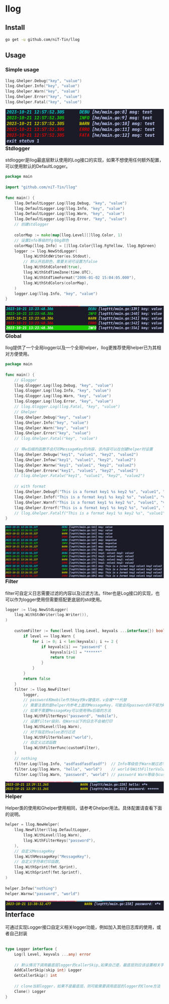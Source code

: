 # llog

## Install

```bash
go get -u github.com/niT-Tin/llog
```
## Usage

### Simple usage

```go
llog.Ghelper.Debug("key", "value")
llog.Ghelper.Info("key", "value")
llog.Ghelper.Warn("key", "value")
llog.Ghelper.Error("key", "value")
llog.Ghelper.Fatal("key", "value")
```
<img src="./pics/simple.png" align='left'/>

### Stdlogger

stdlogger是llog最底层默认使用的Log接口的实现，如果不想使用任何额外配置，可以使用默认的DefaultLogger。

```go
package main

import "github.com/niT-Tin/llog"

func main() {
    llog.DefaultLogger.Log(llog.Debug, "key", "value")
    llog.DefaultLogger.Log(llog.Info, "key", "value")
    llog.DefaultLogger.Log(llog.Warn, "key", "value")
    llog.DefaultLogger.Log(llog.Error, "key", "value")
    // 创建stdlogger

	colorMap := make(map[llog.Level][]llog.Color, 1)
    // 设置Info等级的fg与bg颜色
	colorMap[llog.Info] = []llog.Color{llog.FgYellow, llog.BgGreen}
	logger := llog.NewStdLogger(
		llog.WithStdWriter(os.Stdout),
        // 默认开启颜色，需要关闭可设置为false
		llog.WithStdColored(true),
		llog.WithStdTimeZone(time.UTC),
		llog.WithStdTimeFormat("2006-01-02 15:04:05.000"),
		llog.WithStdColors(colorMap),
	)
	logger.Log(llog.Info, "key", "value")
}

```
<img src="./pics/default.png" align='left'/>

### Global

llog提供了一个全局logger以及一个全局helper，llog更推荐使用helper已为其相对方便使用。

```go
package main

func main() {
    // Glogger
	llog.Glogger.Log(llog.Debug, "key", "value")
	llog.Glogger.Log(llog.Info, "key", "value")
	llog.Glogger.Log(llog.Warn, "key", "value")
	llog.Glogger.Log(llog.Error, "key", "value")
	// llog.Glogger.Log(llog.Fatal, "key", "value")
    // Ghelper
	llog.Ghelper.Debug("key", "value")
	llog.Ghelper.Info("key", "value")
	llog.Ghelper.Warn("key", "value")
	llog.Ghelper.Error("key", "value")
	// llog.Ghelper.Fatal("key", "value")

    // 带w后缀的函数不会打印MessageKey的内容，该内容可以在创建helper时设置
	llog.Ghelper.Debugw("key1", "value1", "key2", "value2")
	llog.Ghelper.Infow("key1", "value1", "key2", "value2")
	llog.Ghelper.Warnw("key1", "value1", "key2", "value2")
	llog.Ghelper.Errorw("key1", "value1", "key2", "value2")
	// llog.Ghelper.Fatalw("key1", "value1", "key2", "value2")

    // with format
	llog.Ghelper.Debugf("This is a format key1 %s key2 %s", "value1", "value2")
	llog.Ghelper.Infof("This is a format key1 %s key2 %s", "value1", "value2")
	llog.Ghelper.Warnf("This is a format key1 %s key2 %s", "value1", "value2")
	llog.Ghelper.Errorf("This is a format key1 %s key2 %s", "value1", "value2")
	// llog.Ghelper.Fatalf("This is a format key1 %s key2 %s", "value1", "value2")
}

```

<img src="./pics/ghelper.png" align='left'/>

### Filter

filter可自定义日志需要过滤的内容以及过滤方法。filter也是Log接口的实现，也可以作为logger使用但需要搭配更底层的std使用。

```go
logger := llog.NewStdLogger(
	llog.WithStdWriter(log.Writer()),
)

	customFilter := func(level llog.Level, keyvals ...interface{}) bool {
		if level == llog.Warn {
			for i := 0; i < len(keyvals); i += 2 {
				if keyvals[i] == "password" {
					keyvals[i+1] = "******"
					return true
				}
			}
		}
		return false
    }
	filter := llog.NewFilter(
		logger,
		// password和mobile作为key的kv键值对，v会被***代替
		// 需要注意的是helper内参考上面的MessageKey，可能会将password并不视为key
		// 如果不需要MessageKey可以使用带w后缀的方法
		llog.WithFilterKeys("password", "mobile"),
		// 设置filter级别，在Warn以下的日志不会被打印
		llog.WithLevel(llog.Warn),
		// 对于指定的value进行过滤
		llog.WithFilterValues("world"),
		// 自定义过滤函数
		llog.WithFilterFunc(customFilter),
	)
	// nothing
	filter.Log(llog.Info, "asdfasdfasdfasdf")  // Info等级低于Warn被过滤不被打印
	filter.Log(llog.Warn, "hello", "world")    // world与WithFilterValues内参数匹配，被默认字符串"***"掩盖
	filter.Log(llog.Warn, "password", "world") // password Warn等级与customFilter内匹配并且password也被匹配，world被自定义字符串掩盖

```

<img src="./pics/filtert.png" align='left'/>

### Helper

Helper类的使用和Ghelper使用相同，请参考Ghelper用法。具体配置请查看下面的说明。


```go
helper = llog.NewHelper(
	llog.NewFilter(llog.DefaultLogger,
		llog.WithLevel(llog.Warn),
		llog.WithFilterKeys("password"),
	),
	// 自定义MessageKey
	llog.WithMessageKey("MessageKey"),
	// 自定义字符串打印函数,
	llog.WithSprint(fmt.Sprint),
	llog.WithSprintf(fmt.Sprintf),
)

helper.Infow("nothing")
helper.Warnw("password", "world")
```

<img src="./pics/helpert.png" align='left'/>

## Interface

可通过实现Logger接口自定义相关logger功能，例如加入其他日志库的使用，或者自己封装

```go

type Logger interface {
	Log(l Level, keyvals ...any) error

    // 默认情况下调用最底层logger的callerSkip,如果自己是，最底层则应该设置相关字段，对其进行增加，便于打印正确的日志位置。
	AddCallerSkip(skip int) Logger
	GetCallerSkip() int

    // clone当前logger，如果不是最底层，则可能需要调用底层的logger的Clone方法
	Clone() Logger
}
```
